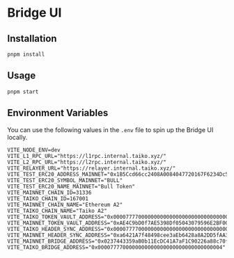 # Bridge UI

## Installation

`pnpm install`

## Usage

`pnpm start`

## Environment Variables

You can use the following values in the `.env` file to spin up the Bridge UI locally.

```
VITE_NODE_ENV=dev
VITE_L1_RPC_URL="https://l1rpc.internal.taiko.xyz/"
VITE_L2_RPC_URL="https://l2rpc.internal.taiko.xyz/"
VITE_RELAYER_URL="https://relayer.internal.taiko.xyz/"
VITE_TEST_ERC20_ADDRESS_MAINNET="0x1B5Ccd66cc2408A0084047720167F6234Dc5498A"
VITE_TEST_ERC20_SYMBOL_MAINNET="BULL"
VITE_TEST_ERC20_NAME_MAINNET="Bull Token"
VITE_MAINNET_CHAIN_ID=31336
VITE_TAIKO_CHAIN_ID=167001
VITE_MAINNET_CHAIN_NAME="Ethereum A2"
VITE_TAIKO_CHAIN_NAME="Taiko A2"
VITE_TAIKO_TOKEN_VAULT_ADDRESS="0x0000777700000000000000000000000000000002"
VITE_MAINNET_TOKEN_VAULT_ADDRESS="0xAE4C9bD0f7AE5398Df05043079596E2BF0079CE9"
VITE_TAIKO_HEADER_SYNC_ADDRESS="0x0000777700000000000000000000000000000001"
VITE_MAINNET_HEADER_SYNC_ADDRESS="0xa6421A7f48498cee3aEb6428a8A2DD5fAA3AcE2f"
VITE_MAINNET_BRIDGE_ADDRESS="0x0237443359aB0b11EcDC41A7aF1C90226a88c70f"
VITE_TAIKO_BRIDGE_ADDRESS="0x0000777700000000000000000000000000000004"
```